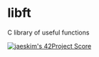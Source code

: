 # libft
C library of useful functions

[![jaeskim's 42Project Score](https://badge42.herokuapp.com/api/project/hkhater/Libft)](https://github.com/JaeSeoKim/badge42)
